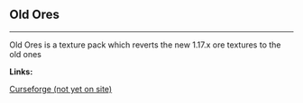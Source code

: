 ## Old Ores
---
Old Ores is a texture pack which reverts the new 1.17.x ore textures to the old ones

**Links:**

[Curseforge (not yet on site)](https://github.com/lavadaragon15396/Old_Ores)


